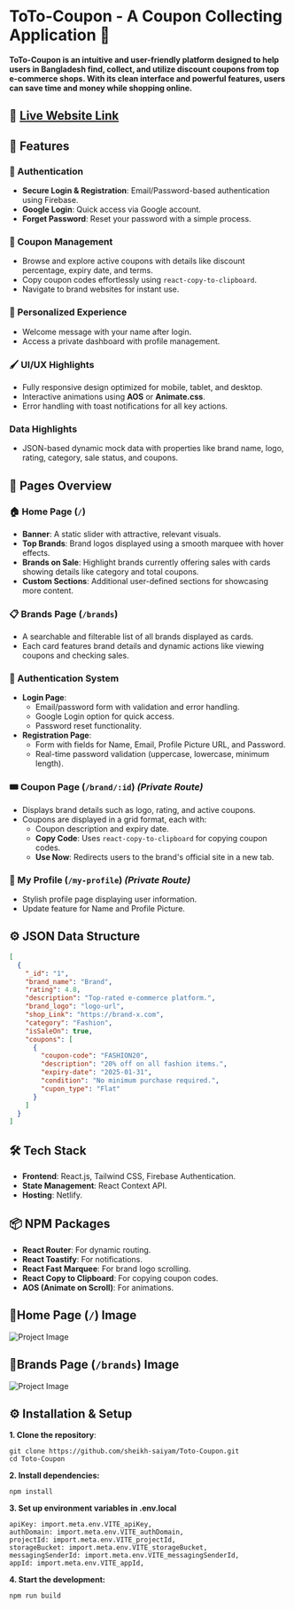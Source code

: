 # ToTo-Coupon - A Coupon Collecting Application 💸

**ToTo-Coupon is an intuitive and user-friendly platform designed to help users in Bangladesh find, collect, and utilize discount coupons from top e-commerce shops. With its clean interface and powerful features, users can save time and money while shopping online.**

## 🔗 [Live Website Link](https://saiyam-assignment9.netlify.app/)

## 🚀 Features

### 🔑 Authentication

- **Secure Login & Registration**: Email/Password-based authentication using Firebase.
- **Google Login**: Quick access via Google account.
- **Forget Password**: Reset your password with a simple process.

### 🛒 Coupon Management

- Browse and explore active coupons with details like discount percentage, expiry date, and terms.
- Copy coupon codes effortlessly using `react-copy-to-clipboard`.
- Navigate to brand websites for instant use.

### 🌟 Personalized Experience

- Welcome message with your name after login.
- Access a private dashboard with profile management.

### 🖌️ UI/UX Highlights

- Fully responsive design optimized for mobile, tablet, and desktop.
- Interactive animations using **AOS** or **Animate.css**.
- Error handling with toast notifications for all key actions.

### Data Highlights

- JSON-based dynamic mock data with properties like brand name, logo, rating, category, sale status, and coupons.

## 📄 Pages Overview

### 🏠 Home Page (`/`)

- **Banner**: A static slider with attractive, relevant visuals.
- **Top Brands**: Brand logos displayed using a smooth marquee with hover effects.
- **Brands on Sale**: Highlight brands currently offering sales with cards showing details like category and total coupons.
- **Custom Sections**: Additional user-defined sections for showcasing more content.

### 📋 Brands Page (`/brands`)

- A searchable and filterable list of all brands displayed as cards.
- Each card features brand details and dynamic actions like viewing coupons and checking sales.

### 🔐 Authentication System

- **Login Page**:
  - Email/password form with validation and error handling.
  - Google Login option for quick access.
  - Password reset functionality.
- **Registration Page**:
  - Form with fields for Name, Email, Profile Picture URL, and Password.
  - Real-time password validation (uppercase, lowercase, minimum length).

### 🎟️ Coupon Page (`/brand/:id`) _(Private Route)_

- Displays brand details such as logo, rating, and active coupons.
- Coupons are displayed in a grid format, each with:
  - Coupon description and expiry date.
  - **Copy Code**: Uses `react-copy-to-clipboard` for copying coupon codes.
  - **Use Now**: Redirects users to the brand's official site in a new tab.

### 👤 My Profile (`/my-profile`) _(Private Route)_

- Stylish profile page displaying user information.
- Update feature for Name and Profile Picture.

## ⚙️ JSON Data Structure

```json
[
  {
    "_id": "1",
    "brand_name": "Brand",
    "rating": 4.8,
    "description": "Top-rated e-commerce platform.",
    "brand_logo": "logo-url",
    "shop_Link": "https://brand-x.com",
    "category": "Fashion",
    "isSaleOn": true,
    "coupons": [
      {
        "coupon-code": "FASHION20",
        "description": "20% off on all fashion items.",
        "expiry-date": "2025-01-31",
        "condition": "No minimum purchase required.",
        "cupon_type": "Flat"
      }
    ]
  }
]
```

## 🛠️ Tech Stack

- **Frontend**: React.js, Tailwind CSS, Firebase Authentication.
- **State Management**: React Context API.
- **Hosting**: Netlify.

## 📦 NPM Packages

- **React Router**: For dynamic routing.
- **React Toastify**: For notifications.
- **React Fast Marquee**: For brand logo scrolling.
- **React Copy to Clipboard**: For copying coupon codes.
- **AOS (Animate on Scroll)**: For animations.

## 📸Home Page (`/`) Image

![Project Image](https://i.ibb.co.com/ZKJ4bzw/saiyam-assignment9-netlify-app.png)

## 📸Brands Page (`/brands`) Image

![Project Image](https://i.ibb.co.com/MZVy1vz/saiyam-assignment9-netlify-app-brands.png)


## ⚙️ Installation & Setup  

**1. Clone the repository**:  
```
git clone https://github.com/sheikh-saiyam/Toto-Coupon.git
cd Toto-Coupon
```

**2. Install dependencies:**
```
npm install
```

**3. Set up environment variables in .env.local**
```
apiKey: import.meta.env.VITE_apiKey,
authDomain: import.meta.env.VITE_authDomain,
projectId: import.meta.env.VITE_projectId,
storageBucket: import.meta.env.VITE_storageBucket,
messagingSenderId: import.meta.env.VITE_messagingSenderId,
appId: import.meta.env.VITE_appId,
```

**4. Start the development:**
```
npm run build
```
